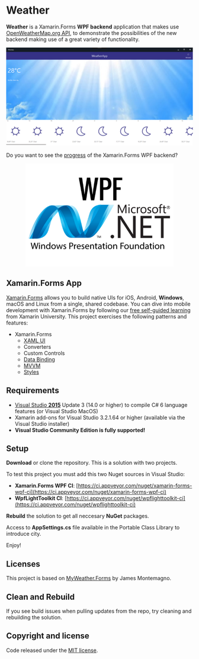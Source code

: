 # Weather

**Weather** is a Xamarin.Forms **WPF backend** application that makes use [OpenWeatherMap.org API](https://openweathermap.org/api), to demonstrate the possibilities of the new backend making use of a great variety of functionality.

<img src="images/weatherapp.png" alt="WeatherApp" Width="800" />

Do you want to see the [progress](https://github.com/mohachouch/forms-wpf-progress) of the Xamarin.Forms WPF backend? 

<p align="center">
<img src="images/WPF.png" Width="400"/>
</p>

## Xamarin.Forms App 

[Xamarin.Forms](https://www.xamarin.com/forms) allows you to build native UIs for iOS, Android, **Windows**, macOS and Linux from a single, shared codebase. You can dive into mobile development with Xamarin.Forms by following our [free self-guided learning](https://university.xamarin.com/classes/track/self-guided) from Xamarin University. This project exercises the following patterns and features:

* Xamarin.Forms
  * [XAML UI](https://developer.xamarin.com/guides/xamarin-forms/xaml/xaml-basics/)
  * Converters
  * Custom Controls
  * [Data Binding](https://developer.xamarin.com/guides/xamarin-forms/xaml/xaml-basics/data_binding_basics/)
  * [MVVM](https://developer.xamarin.com/guides/xamarin-forms/xaml/xaml-basics/data_bindings_to_mvvm/)
  * [Styles](https://developer.xamarin.com/guides/xamarin-forms/user-interface/styles/)
  
## Requirements

* [Visual Studio __2015__](https://www.visualstudio.com/en-us/products/vs-2015-product-editions.aspx) Update 3 (14.0 or higher) to compile C# 6 language features (or Visual Studio MacOS)
* Xamarin add-ons for Visual Studio 3.2.1.64 or higher (available via the Visual Studio installer)
* __Visual Studio Community Edition is fully supported!__

## Setup

**Download** or clone the repository. This is a solution with two projects.

To test this project you must add this two Nuget sources in Visual Studio:

- **Xamarin.Forms WPF CI**: [https://ci.appveyor.com/nuget/xamarin-forms-wpf-ci](https://ci.appveyor.com/nuget/xamarin-forms-wpf-ci)
- **WpfLightToolkit CI**: [https://ci.appveyor.com/nuget/wpflighttoolkit-ci](https://ci.appveyor.com/nuget/wpflighttoolkit-ci)

**Rebuild** the solution to get all neccesary **NuGet** packages.

Access to **AppSettings.cs** file available in the Portable Class Library to introduce city.

Enjoy!

## Licenses

This project is based on [MyWeather.Forms](https://github.com/jamesmontemagno/MyWeather.Forms) by James Montemagno.
 
## Clean and Rebuild

If you see build issues when pulling updates from the repo, try cleaning and rebuilding the solution.

## Copyright and license

Code released under the [MIT license](https://opensource.org/licenses/MIT).
